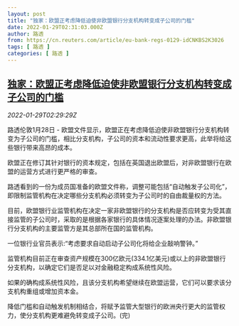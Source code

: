 ```yaml
---
layout: post
title: "独家：欧盟正考虑降低迫使非欧盟银行分支机构转变成子公司的门槛"
date: 2022-01-29T02:31:03.000Z
author: 路透
from: https://cn.reuters.com/article/eu-bank-regs-0129-idCNKBS2K3026
tags: [ 路透 ]
categories: [ 路透 ]
---
```

<!--1643423463000-->
[独家：欧盟正考虑降低迫使非欧盟银行分支机构转变成子公司的门槛](https://cn.reuters.com/article/eu-bank-regs-0129-idCNKBS2K3026)
------

<div>
<div><i>2022-01-29T02:29:29Z</i></div><p>路透伦敦1月28日 - 欧盟文件显示，欧盟正在考虑降低迫使非欧盟银行分支机构转变为子公司的门槛，相比分支机构，子公司的资本和流动性要求更高，此举将给这些银行带来高昂的成本。</p><p>欧盟正在修订其针对银行的资本规定，包括在英国退出欧盟后，对非欧盟银行在欧盟的运营方式进行更严格的审查。</p><p>路透看到的一份为成员国准备的欧盟文件称，调整可能包括“自动触发子公司化”，即限制监管机构在决定哪些分支机构必须转变为子公司时的自由裁量权的方法。</p><p>目前，欧盟银行业监管机构在决定一家非欧盟银行的分支机构是否应转变为受其直接监管的子公司时，采取的是根据各家银行的具体情况逐案处理的办法。非欧盟银行分支机构的主要监管方是其总部所在国的监管机构。</p><p>一位银行业官员表示:“考虑要求自动启动子公司化将给企业敲响警钟。”</p><p>监管机构目前正在审查资产规模在300亿欧元(334.1亿美元)或以上的非欧盟银行分支机构，以确定它们是否足以对金融稳定构成系统性风险。</p><p>如果的确构成系统性风险，且该分支机构希望继续在欧盟运营，它们可以要求该分支机构重组或增加资本金。</p><p>降低门槛和自动触发机制相结合，将赋予监管大型银行的欧洲央行更大的监管权力，使分支机构更难避免转变成子公司。(完)</p>
</div>
